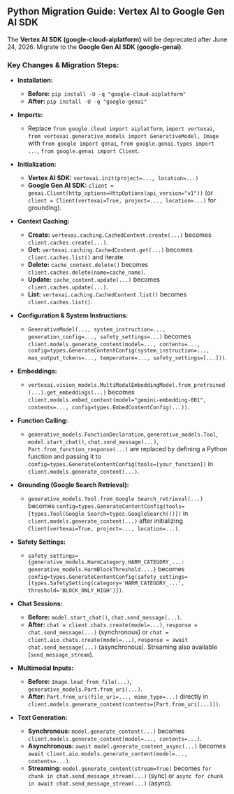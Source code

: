## Python Migration Guide: Vertex AI to Google Gen AI SDK

The **Vertex AI SDK (google-cloud-aiplatform)** will be deprecated after June 24, 2026. Migrate to the **Google Gen AI SDK (google-genai)**.

### Key Changes & Migration Steps:

* **Installation:**
    * **Before:** `pip install -U -q "google-cloud-aiplatform"`
    * **After:** `pip install -U -q "google-genai"`

* **Imports:**
    * Replace `from google.cloud import aiplatform`, `import vertexai`, `from vertexai.generative_models import GenerativeModel, Image` with `from google import genai`, `from google.genai.types import ...`, `from google.genai import Client`.

* **Initialization:**
    * **Vertex AI SDK:** `vertexai.init(project=..., location=...)`
    * **Google Gen AI SDK:** `client = genai.Client(http_options=HttpOptions(api_version="v1"))` (or `client = Client(vertexai=True, project=..., location=...)` for grounding).

* **Context Caching:**
    * **Create:** `vertexai.caching.CachedContent.create(...)` becomes `client.caches.create(...)`.
    * **Get:** `vertexai.caching.CachedContent.get(...)` becomes `client.caches.list()` and iterate.
    * **Delete:** `cache_content.delete()` becomes `client.caches.delete(name=cache_name)`.
    * **Update:** `cache_content.update(...)` becomes `client.caches.update(...)`.
    * **List:** `vertexai.caching.CachedContent.list()` becomes `client.caches.list()`.

* **Configuration & System Instructions:**
    * `GenerativeModel(..., system_instruction=..., generation_config=..., safety_settings=...)` becomes `client.models.generate_content(model=..., contents=..., config=types.GenerateContentConfig(system_instruction=..., max_output_tokens=..., temperature=..., safety_settings=[...]))`.

* **Embeddings:**
    * `vertexai.vision_models.MultiModalEmbeddingModel.from_pretrained(...).get_embeddings(...)` becomes `client.models.embed_content(model="gemini-embedding-001", contents=..., config=types.EmbedContentConfig(...))`.

* **Function Calling:**
    * `generative_models.FunctionDeclaration`, `generative_models.Tool`, `model.start_chat()`, `chat.send_message(...)`, `Part.from_function_response(...)` are replaced by defining a Python function and passing it to `config=types.GenerateContentConfig(tools=[your_function])` in `client.models.generate_content(...)`.

* **Grounding (Google Search Retrieval):**
    * `generative_models.Tool.from_Google Search_retrieval(...)` becomes `config=types.GenerateContentConfig(tools=[types.Tool(Google Search=types.GoogleSearch())])` in `client.models.generate_content(...)` after initializing `Client(vertexai=True, project=..., location=...)`.

* **Safety Settings:**
    * `safety_settings={generative_models.HarmCategory.HARM_CATEGORY_...: generative_models.HarmBlockThreshold....}` becomes `config=types.GenerateContentConfig(safety_settings=[types.SafetySetting(category='HARM_CATEGORY_...', threshold='BLOCK_ONLY_HIGH')])`.

* **Chat Sessions:**
    * **Before:** `model.start_chat()`, `chat.send_message(...)`.
    * **After:** `chat = client.chats.create(model=...)`, `response = chat.send_message(...)` (synchronous) or `chat = client.aio.chats.create(model=...)`, `response = await chat.send_message(...)` (asynchronous). Streaming also available (`send_message_stream`).

* **Multimodal Inputs:**
    * **Before:** `Image.load_from_file(...)`, `generative_models.Part.from_uri(...)`.
    * **After:** `Part.from_uri(file_uri=..., mime_type=...)` directly in `client.models.generate_content(contents=[Part.from_uri(...)])`.

* **Text Generation:**
    * **Synchronous:** `model.generate_content(...)` becomes `client.models.generate_content(model=..., contents=...)`.
    * **Asynchronous:** `await model.generate_content_async(...)` becomes `await client.aio.models.generate_content(model=..., contents=...)`.
    * **Streaming:** `model.generate_content(stream=True)` becomes `for chunk in chat.send_message_stream(...)` (sync) or `async for chunk in await chat.send_message_stream(...)` (async).